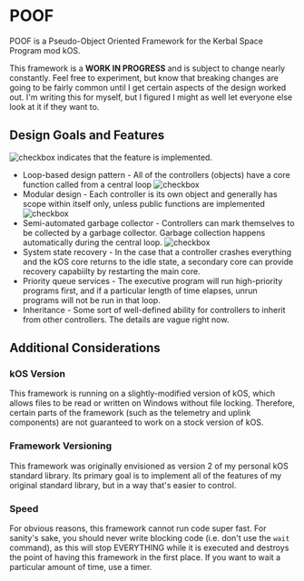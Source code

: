 # POOF

[check]: http://www.inwayhosting.com/assets/images/tick.png

POOF is a Pseudo-Object Oriented Framework for the Kerbal Space Program mod kOS.

This framework is a **WORK IN PROGRESS** and is subject to change nearly constantly. Feel free to experiment, but know that
breaking changes are going to be fairly common until I get certain aspects of the design worked out. I'm writing this for myself,
but I figured I might as well let everyone else look at it if they want to.

## Design Goals and Features

![checkbox][check] indicates that the feature is implemented.

* Loop-based design pattern - All of the controllers (objects) have a core function called from a central loop ![checkbox][check]
* Modular design - Each controller is its own object and generally has scope within itself only, unless public functions are implemented ![checkbox][check]
* Semi-automated garbage collector - Controllers can mark themselves to be collected by a garbage collector. Garbage collection happens automatically during the central loop. ![checkbox][check]
* System state recovery - In the case that a controller crashes everything and the kOS core returns to the idle state, a secondary core can provide recovery capabiilty by restarting the main core.
* Priority queue services - The executive program will run high-priority programs first, and if a particular length of time elapses, unrun programs will not be run in that loop.
* Inheritance - Some sort of well-defined ability for controllers to inherit from other controllers. The details are vague right now.

## Additional Considerations

### kOS Version
This framework is running on a slightly-modified version of kOS, which allows files to be read or written on Windows without file locking.
Therefore, certain parts of the framework (such as the telemetry and uplink components) are not guaranteed to work on a stock version of
kOS.

### Framework Versioning
This framework was originally envisioned as version 2 of my personal kOS standard library. Its primary goal is to implement all of the features of my original standard library, but in a way that's easier to control.

### Speed
For obvious reasons, this framework cannot run code super fast. For sanity's sake, you should never write blocking code (i.e. don't use the `wait` command), as this will stop EVERYTHING while it is executed and destroys the point of having this framework in the first place.
If you want to wait a particular amount of time, use a timer.
